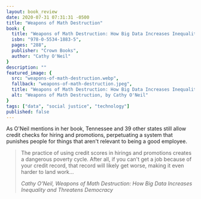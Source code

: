 ```yaml
---
layout: book_review
date: 2020-07-31 07:31:31 -0500
title: "Weapons of Math Destruction"
book: {
  title: "Weapons of Math Destruction: How Big Data Increases Inequality and Threatens Democracy",
  isbn: "978-0-5534-1883-5",
  pages: "288",
  publisher: "Crown Books",
  author: "Cathy O'Neil"
}
description: ""
featured_image: {
  src: "weapons-of-math-destruction.webp",
  fallback: "weapons-of-math-destruction.jpeg",
  title: "Weapons of Math Destruction: How Big Data Increases Inequality and Threatens Democracy",
  alt: "Weapons of Math Destruction, by Cathy O'Neil"
}
tags: ["data", "social justice", "technology"]
published: false
---
```


As O'Neil mentions in her book, Tennessee and 39 other states still allow credit checks for hiring and promotions, perpetuating a system that punishes people for things that aren't relevant to being a good employee.

> The practice of using credit scores in hirings and promotions creates a dangerous poverty cycle. After all, if you can't get a job because of your credit record, that record will likely get worse, making it even harder to land work&hellip;
>
> <cite>Cathy O'Neil, Weapons of Math Destruction: How Big Data Increases Inequality and Threatens Democracy</cite>